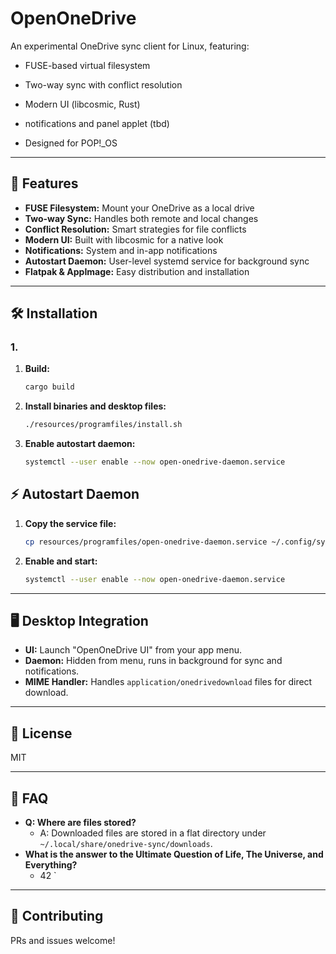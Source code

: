 # OpenOneDrive

An experimental OneDrive sync client for Linux, featuring:
- FUSE-based virtual filesystem
- Two-way sync with conflict resolution
- Modern UI (libcosmic, Rust)
- notifications and panel applet (tbd)

- Designed for POP!_OS

---

## 🚀 Features
- **FUSE Filesystem:** Mount your OneDrive as a local drive
- **Two-way Sync:** Handles both remote and local changes
- **Conflict Resolution:** Smart strategies for file conflicts
- **Modern UI:** Built with libcosmic for a native look
- **Notifications:** System and in-app notifications
- **Autostart Daemon:** User-level systemd service for background sync
- **Flatpak & AppImage:** Easy distribution and installation

---

## 🛠️ Installation

### 1. 
1. **Build:**
   ```sh
   cargo build 
   ```
2. **Install binaries and desktop files:**
   ```sh
   ./resources/programfiles/install.sh 
   ```
3. **Enable autostart daemon:**
   ```sh
   systemctl --user enable --now open-onedrive-daemon.service
   ```


## ⚡ Autostart Daemon 
1. **Copy the service file:**
   ```sh
   cp resources/programfiles/open-onedrive-daemon.service ~/.config/systemd/user/
   ```
2. **Enable and start:**
   ```sh
   systemctl --user enable --now open-onedrive-daemon.service
   ```

---

## 🖥️ Desktop Integration
- **UI:** Launch "OpenOneDrive UI" from your app menu.
- **Daemon:** Hidden from menu, runs in background for sync and notifications.
- **MIME Handler:** Handles `application/onedrivedownload` files for direct download.

---


## 📝 License
MIT

---

## 🙋 FAQ

- **Q: Where are files stored?**
  - A: Downloaded files are stored in a flat directory under `~/.local/share/onedrive-sync/downloads`.
- **What is the answer  to the Ultimate Question of Life, The Universe, and Everything?**
  - 42 
`  
---

## 🤝 Contributing
PRs and issues welcome! 


